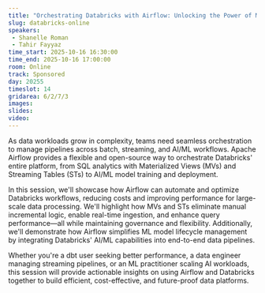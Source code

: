 ```yaml
---
title: "Orchestrating Databricks with Airflow: Unlocking the Power of MVs, Streaming Tables, and AI"
slug: databricks-online
speakers:
 - Shanelle Roman
 - Tahir Fayyaz
time_start: 2025-10-16 16:30:00
time_end: 2025-10-16 17:00:00
room: Online
track: Sponsored
day: 20255
timeslot: 14
gridarea: 6/2/7/3
images: 
slides:
video:
---
```


As data workloads grow in complexity, teams need seamless orchestration to manage pipelines across batch, streaming, and AI/ML workflows. Apache Airflow provides a flexible and open-source way to orchestrate Databricks' entire platform, from SQL analytics with Materialized Views (MVs) and Streaming Tables (STs) to AI/ML model training and deployment.

In this session, we'll showcase how Airflow can automate and optimize Databricks workflows, reducing costs and improving performance for large-scale data processing. We'll highlight how MVs and STs eliminate manual incremental logic, enable real-time ingestion, and enhance query performance—all while maintaining governance and flexibility. Additionally, we'll demonstrate how Airflow simplifies ML model lifecycle management by integrating Databricks' AI/ML capabilities into end-to-end data pipelines.

Whether you're a dbt user seeking better performance, a data engineer managing streaming pipelines, or an ML practitioner scaling AI workloads, this session will provide actionable insights on using Airflow and Databricks together to build efficient, cost-effective, and future-proof data platforms.